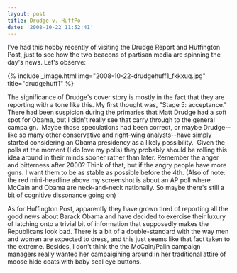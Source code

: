 ```yaml
---
layout: post
title: Drudge v. HuffPo
date: '2008-10-22 11:52:41'
---
```



I've had this hobby recently of visiting the Drudge Report and Huffington Post, just to see how the two beacons of partisan media are spinning the day's news. Let's observe:

{% include _image.html img="2008-10-22-drudgehuff1_fkkxuq.jpg" title="drudgehuff1"  %}

The significance of Drudge's cover story is mostly in the fact that they are reporting with a tone like this. My first thought was, "Stage 5: acceptance." There had been suspicion during the primaries that Matt Drudge had a soft spot for Obama, but I didn't really see that carry through to the general campaign.  Maybe those speculations had been correct, or maybe Drudge--like so many other conservative and right-wing analysts--have simply started considering an Obama presidency as a likely possibility.  Given the polls at the moment (I do love my polls) they probably should be rolling this idea around in their minds sooner rather than later. Remember the anger and bitterness after 2000? Think of that, but if the angry people have more guns. I want them to be as stable as possible before the 4th. (Also of note: the red mini-headline above my screenshot is about an AP poll where McCain and Obama are neck-and-neck nationally. So maybe there's still a bit of cognitive dissonance going on)

As for Huffington Post, apparently they have grown tired of reporting all the good news about Barack Obama and have decided to exercise their luxury of latching onto a trivial bit of information that supposedly makes the Republicans look bad. There is a bit of a double-standard with the way men and women are expected to dress, and this just seems like that fact taken to the extreme. Besides, I don't think the the McCain/Palin campaign managers really wanted her campaigining around in her traditional attire of moose hide coats with baby seal eye buttons.


